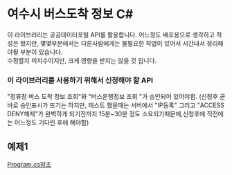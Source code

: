 # 여수시 버스도착 정보 C#    
이 라이브러리는 공공데이터포털 API를 활용합니다.
어느정도 배포용으로 생각하고 작성은 했지만, 몇몇부분에서는 다른사람에게는 불필요한 작업이 있어서 시간내서 정리해야될 부분이 있습니다.   
수정할지 미지수이지만, 크게 영향을 받지는 않을 것 입니다.

### 이 라이브러리를 사용하기 위해서 신청해야 할 API
"정류장 버스 도착 정보 조회"와 "버스운행정보 조회 "가 승인되어 있어야함.
(신청후 곧바로 승인표시가 뜨기는 하지만, 테스트 했을때는 서버에서 "IP등록" 그리고 "ACCESS DENY해제"가 완벽하게 되기전까지 15분~30분 정도 소요되기때문에,신청후에 직전에는 어느정도 기다린 후에 해야함)

## 예제1   
[Program.cs참조](https://github.com/jangsungLee/C-Yeosu-Bus-Info-Library/blob/master/BIS%20Big%20Data%20(Yeosu)%204/Program.cs)   
